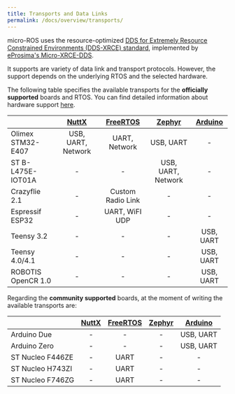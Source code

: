 ```yaml
---
title: Transports and Data Links
permalink: /docs/overview/transports/
---
```


micro-ROS uses the resource-optimized [DDS for Extremely Resource Constrained Environments (DDS-XRCE) standard](https://www.omg.org/spec/DDS-XRCE/), implemented by [eProsima's Micro-XRCE-DDS](https://github.com/eProsima/Micro-XRCE-DDS/).

It supports are variety of data link and transport protocols. However, the support depends on the underlying RTOS and the selected hardware.

The following table specifies the available transports for the **officially supported** boards and RTOS. You can find detailed information about hardware support [here](/docs/overview/hardware/).

|                    | [**NuttX**](http://nuttx.apache.org/) | [**FreeRTOS**](https://www.freertos.org/) | [**Zephyr**](https://www.zephyrproject.org/) | [Arduino](https://github.com/micro-ROS/micro_ros_arduino) |
| ------------------ | :-----------------------------------: | :---------------------------------------: | :------------------------------------------: | :---------------------------------------------------------------------: |
| Olimex STM32-E407  |          USB, UART, Network           |               UART, Network               |                  USB, UART                   |                                    -                                    |
| ST B-L475E-IOT01A  |                   -                   |                     -                     |              USB, UART, Network              |                                    -                                    |
| Crazyflie 2.1      |                   -                   |             Custom Radio Link             |                      -                       |                                    -                                    |
| Espressif ESP32    |                   -                   |              UART, WiFI UDP               |                      -                       |                                    -                                    |
| Teensy 3.2         |                   -                   |                     -                     |                      -                       |                                USB, UART                                |
| Teensy 4.0/4.1     |                   -                   |                     -                     |                      -                       |                                USB, UART                                |
| ROBOTIS OpenCR 1.0 |                   -                   |                     -                     |                      -                       |                                USB, UART                                |

Regarding the **community supported** boards, at the moment of writing the available transports are:

|                  | [**NuttX**](http://nuttx.apache.org/) | [**FreeRTOS**](https://www.freertos.org/) | [**Zephyr**](https://www.zephyrproject.org/) | [Arduino](https://github.com/micro-ROS/micro_ros_arduino) |
| ---------------- | :-----------------------------------: | :---------------------------------------: | :------------------------------------------: | :---------------------------------------------------------------------: |
| Arduino Due      |                   -                   |                     -                     |                      -                       |                                USB, UART                                |
| Arduino Zero     |                   -                   |                     -                     |                      -                       |                                USB, UART                                |
| ST Nucleo F446ZE |                   -                   |                   UART                    |                      -                       |                                    -                                    |
| ST Nucleo H743ZI |                   -                   |                   UART                    |                      -                       |                                    -                                    |
| ST Nucleo F746ZG |                   -                   |                   UART                    |                      -                       |                                    -                                    |


